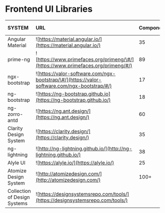 # Frontend UI Libraries

| SYSTEM | URL | Components | Size \(MiB\) | Customization | Documentation | Used by | Contributors | Forks | Open issues | Closed issues | StackOverflow | SO unanswered | License |
| :--- | :--- | :--- | :--- | :--- | :--- | :--- | :--- | :--- | :--- | :--- | :--- | :--- | :--- |
| Angular Material | ![https://material.angular.io/](https://material.angular.io/) | 35 | 4.28 | Will: Complex | Will: Very good | Unknown | 392 | 4817 | 1643 | 7996 | 9206 | 3566 | MIT |
| prime-ng | ![https://www.primefaces.org/primeng/\#/](https://www.primefaces.org/primeng/#/) | 89 | 2.65 | Will: Complex | Will: Regular | 18464 | 260 | 2588 | 875 | 5743 | 2410 | 1136 | MIT |
| ngx-bootstrap | ![https://valor-software.com/ngx-bootstrap/\#/](https://valor-software.com/ngx-bootstrap/#/) | 17 | 3 | Will: Unclear | Will: Very good | 38006 | 231 | 1470 | 309 | 2314 | 608 | 305 | MIT |
| ng-bootstrap | ![https://ng-bootstrap.github.io](https://ng-bootstrap.github.io/) | 18 | 1.32 | Will: Unclear | Will: Very good | 71907 | 102 | 1201 | 217 | 1600 | 1163 | 478 | MIT |
| ng-zorro-antd | ![https://ng.ant.design/](https://ng.ant.design/) | 60 | 10.79 | Will: Complex | Will: Good | 4402 | 92 | 1747 | 174 | 2367 | 48 | 27 | MIT |
| Clarity Design System | ![https://clarity.design/](https://clarity.design/) | 35 | 1.03 | Will: Unclear | Will: Good | 1630 | 56 | 502 | 383 | 1958 | 279 | 103 | MIT |
| ng-lightning | ![http://ng-lightning.github.io/](http://ng-lightning.github.io/) | 38 | 2.03 | Will: Complex | Will: Good | 235 | 11 | 110 | 9 | 138 | 19 | 11 | MIT |
| Alyle UI | ![https://alyle.io/](https://alyle.io/) | 25 | 2.07 | Will: Regular | Will: Good | 45 | 4 | 14 | 9 | 12 | 4 | 2 | MIT |
| Atomize Design System | ![http://atomizedesign.com/](http://atomizedesign.com/) | 100+ | 12 |  |  |  |  |  |  |  |  |  |  |
| Collection of Design Systems | ![https://designsystemsrepo.com/tools/](https://designsystemsrepo.com/tools/) |  |  |  |  |  |  |  |  |  |  |  |  |
